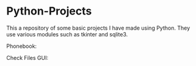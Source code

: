 # Python-Projects
This a repository of some basic projects I have made using Python. They use various modules such as tkinter and sqlite3.
  
Phonebook:


Check Files GUI:
